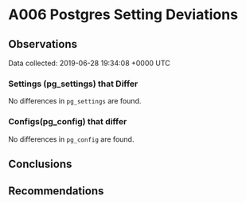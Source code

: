 # A006 Postgres Setting Deviations #

## Observations ##
Data collected: 2019-06-28 19:34:08 +0000 UTC  

### Settings (pg_settings) that Differ ###

No differences in `pg_settings` are found.

### Configs(pg_config) that differ ###

No differences in `pg_config` are found.



## Conclusions ##


## Recommendations ##

